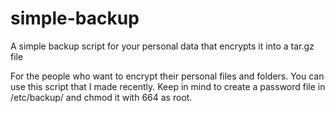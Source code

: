# simple-backup
A simple backup script for your personal data that encrypts it into a tar.gz file

For the people who want to encrypt their personal files and folders. You can use this script that I made recently. Keep in mind to create a password file in /etc/backup/ and chmod it with 664 as root.
